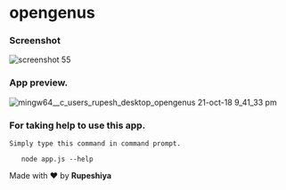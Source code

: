 # opengenus

### Screenshot

![screenshot 55](https://user-images.githubusercontent.com/31209617/47270170-62d08700-d585-11e8-8b6f-f6e7e3d5a21a.png)

### App preview.

![mingw64__c_users_rupesh_desktop_opengenus 21-oct-18 9_41_33 pm](https://user-images.githubusercontent.com/31209617/47270192-adea9a00-d585-11e8-84af-1bc4c0df70f5.gif)

### For taking help to use this app.
    Simply type this command in command prompt.
``` 
   node app.js --help
```

Made with :heart: by **Rupeshiya**
